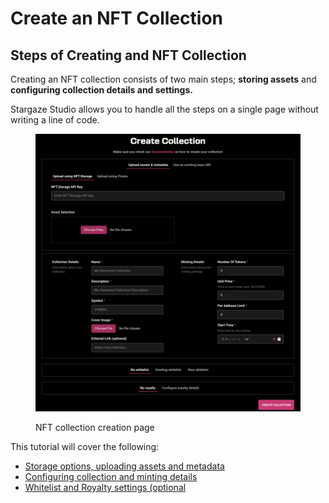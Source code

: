 # Create an NFT Collection

## Steps of Creating and NFT Collection&#x20;

Creating an NFT collection consists of two main steps; **storing assets** and **configuring collection details and settings.** &#x20;

Stargaze Studio allows you to handle all the steps on a single page without writing a line of code.

<figure><img src="../../../.gitbook/assets/Screen Shot 2022-09-29 at 11.47.30.png" alt=""><figcaption><p>NFT collection creation page</p></figcaption></figure>

This tutorial will cover the following:

* [Storage options, uploading assets and metadata](broken-reference)
* [Configuring collection and minting details](broken-reference)
* [Whitelist and Royalty settings (optional](broken-reference)
